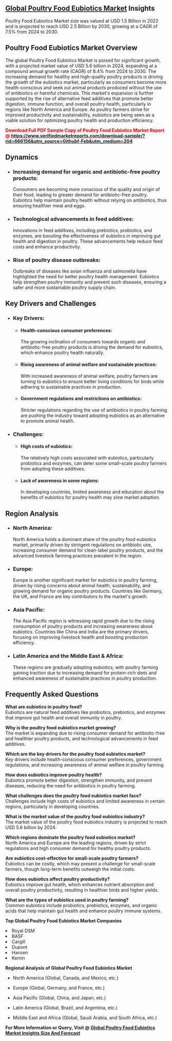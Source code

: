 <h2><a href="https://www.verifiedmarketreports.com/download-sample/?rid=666156&amp;utm_source=Githubf&amp;utm_medium=204" target="_blank">Global Poultry Food Eubiotics Market</a> Insights</h2><p>Poultry Food Eubiotics Market size was valued at USD 1.5 Billion in 2022 and is projected to reach USD 2.5 Billion by 2030, growing at a CAGR of 7.5% from 2024 to 2030.</p><p><h2>Poultry Food Eubiotics Market Overview</h2> <p>The global Poultry Food Eubiotics Market is poised for significant growth, with a projected market value of USD 5.6 billion in 2024, expanding at a compound annual growth rate (CAGR) of 8.4% from 2024 to 2030. The increasing demand for healthy and high-quality poultry products is driving the growth of the eubiotics market, particularly as consumers become more health-conscious and seek out animal products produced without the use of antibiotics or harmful chemicals. This market's expansion is further supported by the rise of alternative feed additives that promote better digestion, immune function, and overall poultry health, particularly in regions like North America and Europe. As poultry farmers strive for improved productivity and sustainability, eubiotics are being seen as a viable solution for optimizing poultry health and production efficiency.</p> <p><strong><p><span class=""><span style="color: #ff0000;"><strong>Download Full PDF Sample Copy of Poultry Food Eubiotics Market Report</strong> @ </span><a href="https://www.verifiedmarketreports.com/download-sample/?rid=666156&amp;utm_source=Githubf-Feb&amp;utm_medium=204" target="_blank">https://www.verifiedmarketreports.com/download-sample/?rid=666156&amp;utm_source=Githubf-Feb&amp;utm_medium=204</a></span></p></strong></p> <h2>Dynamics</h2> <ul> <li><h3>Increasing demand for organic and antibiotic-free poultry products:</h3> Consumers are becoming more conscious of the quality and origin of their food, leading to greater demand for antibiotic-free poultry. Eubiotics help maintain poultry health without relying on antibiotics, thus ensuring healthier meat and eggs.</li> <li><h3>Technological advancements in feed additives:</h3> Innovations in feed additives, including prebiotics, probiotics, and enzymes, are boosting the effectiveness of eubiotics in improving gut health and digestion in poultry. These advancements help reduce feed costs and enhance productivity.</li> <li><h3>Rise of poultry disease outbreaks:</h3> Outbreaks of diseases like avian influenza and salmonella have highlighted the need for better poultry health management. Eubiotics help strengthen poultry immunity and prevent such diseases, ensuring a safer and more sustainable poultry supply chain.</li> </ul> <h2>Key Drivers and Challenges</h2> <ul> <li><h3>Key Drivers:</h3> <ul> <li><h4>Health-conscious consumer preferences:</h4> The growing inclination of consumers towards organic and antibiotic-free poultry products is driving the demand for eubiotics, which enhance poultry health naturally.</li> <li><h4>Rising awareness of animal welfare and sustainable practices:</h4> With increased awareness of animal welfare, poultry farmers are turning to eubiotics to ensure better living conditions for birds while adhering to sustainable practices in production.</li> <li><h4>Government regulations and restrictions on antibiotics:</h4> Stricter regulations regarding the use of antibiotics in poultry farming are pushing the industry toward adopting eubiotics as an alternative to promote animal health.</li> </ul> </li> <li><h3>Challenges:</h3> <ul> <li><h4>High costs of eubiotics:</h4> The relatively high costs associated with eubiotics, particularly probiotics and enzymes, can deter some small-scale poultry farmers from adopting these additives.</li> <li><h4>Lack of awareness in some regions:</h4> In developing countries, limited awareness and education about the benefits of eubiotics for poultry health may slow market adoption.</li> </ul> </li> </ul> <h2>Region Analysis</h2> <ul> <li><h3>North America:</h3> North America holds a dominant share of the poultry food eubiotics market, primarily driven by stringent regulations on antibiotic use, increasing consumer demand for clean-label poultry products, and the advanced livestock farming practices prevalent in the region.</li> <li><h3>Europe:</h3> Europe is another significant market for eubiotics in poultry farming, driven by rising concerns about animal health, sustainability, and growing demand for organic poultry products. Countries like Germany, the UK, and France are key contributors to the market's growth.</li> <li><h3>Asia Pacific:</h3> The Asia Pacific region is witnessing rapid growth due to the rising consumption of poultry products and increasing awareness about eubiotics. Countries like China and India are the primary drivers, focusing on improving livestock health and boosting production efficiency.</li> <li><h3>Latin America and the Middle East & Africa:</h3> These regions are gradually adopting eubiotics, with poultry farming gaining traction due to increasing demand for protein-rich diets and enhanced awareness of sustainable practices in poultry production.</li> </ul> <h2>Frequently Asked Questions</h2> <p><strong>What are eubiotics in poultry feed?</strong><br> Eubiotics are natural feed additives like probiotics, prebiotics, and enzymes that improve gut health and overall immunity in poultry.</p> <p><strong>Why is the poultry food eubiotics market growing?</strong><br> The market is expanding due to rising consumer demand for antibiotic-free and healthier poultry products, and technological advancements in feed additives.</p> <p><strong>Which are the key drivers for the poultry food eubiotics market?</strong><br> Key drivers include health-conscious consumer preferences, government regulations, and increasing awareness of animal welfare in poultry farming.</p> <p><strong>How does eubiotics improve poultry health?</strong><br> Eubiotics promote better digestion, strengthen immunity, and prevent diseases, reducing the need for antibiotics in poultry farming.</p> <p><strong>What challenges does the poultry food eubiotics market face?</strong><br> Challenges include high costs of eubiotics and limited awareness in certain regions, particularly in developing countries.</p> <p><strong>What is the market value of the poultry food eubiotics industry?</strong><br> The market value of the poultry food eubiotics industry is projected to reach USD 5.6 billion by 2024.</p> <p><strong>Which regions dominate the poultry food eubiotics market?</strong><br> North America and Europe are the leading regions, driven by strict regulations and high consumer demand for healthy poultry products.</p> <p><strong>Are eubiotics cost-effective for small-scale poultry farmers?</strong><br> Eubiotics can be costly, which may present a challenge for small-scale farmers, though long-term benefits outweigh the initial costs.</p> <p><strong>How does eubiotics affect poultry productivity?</strong><br> Eubiotics improve gut health, which enhances nutrient absorption and overall poultry productivity, resulting in healthier birds and higher yields.</p> <p><strong>What are the types of eubiotics used in poultry farming?</strong><br> Common eubiotics include probiotics, prebiotics, enzymes, and organic acids that help maintain gut health and enhance poultry immune systems.</p> </p><p><strong>Top Global Poultry Food Eubiotics Market Companies</strong></p><div data-test-id=""><p><li>Royal DSM</li><li> BASF</li><li> Cargill</li><li> Dupont</li><li> Hansen</li><li> Kemin</li></p><div><strong>Regional Analysis of&nbsp;Global Poultry Food Eubiotics Market</strong></div><ul><li dir="ltr"><p dir="ltr">North America&nbsp;(Global, Canada, and Mexico, etc.)</p></li><li dir="ltr"><p dir="ltr">Europe (Global, Germany, and France, etc.)</p></li><li dir="ltr"><p dir="ltr">Asia Pacific&nbsp;(Global, China, and Japan, etc.)</p></li><li dir="ltr"><p dir="ltr">Latin America&nbsp;(Global, Brazil, and Argentina, etc.)</p></li><li dir="ltr">Middle East and Africa&nbsp;(Global, Saudi Arabia, and South Africa, etc.)</li></ul><p><strong>For More Information or Query, Visit @&nbsp;</strong><strong><a href="https://www.verifiedmarketreports.com/product/poultry-food-eubiotics-market/?utm_source=Githubf&amp;utm_medium=204" target="_blank">Global Poultry Food Eubiotics Market Insights Size And Forecast</a></strong></p></div>
